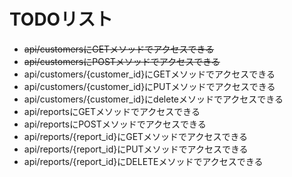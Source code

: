 # TODOリスト
- ~~api/customersにGETメソッドでアクセスできる~~
- ~~api/customersにPOSTメソッドでアクセスできる~~
- api/customers/{customer_id}にGETメソッドでアクセスできる
- api/customers/{customer_id}にPUTメソッドでアクセスできる
- api/customers/{customer_id}にdeleteメソッドでアクセスできる
- api/reportsにGETメソッドでアクセスできる
- api/reportsにPOSTメソッドでアクセスできる
- api/reports/{report_id}にGETメソッドでアクセスできる
- api/reports/{report_id}にPUTメソッドでアクセスできる
- api/reports/{report_id}にDELETEメソッドでアクセスできる
